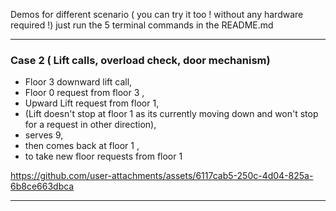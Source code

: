 
Demos for different scenario ( you can try it too ! without any hardware required !) just run the 5 terminal commands in the README.md

---------------------------------------------------------------------------------------------------------------

### Case 2 ( Lift calls, overload check, door mechanism) 

- Floor 3 downward lift call,
- Floor 0 request from floor 3 ,
- Upward Lift request from floor 1,
- (Lift doesn't stop at floor 1 as its currently moving down and won't stop for a request in other direction),
- serves 9,
- then comes back at floor 1 ,
- to take new floor requests from floor 1

https://github.com/user-attachments/assets/6117cab5-250c-4d04-825a-6b8ce663dbca


-----------------------------------------------------------------------------------------------------------------
